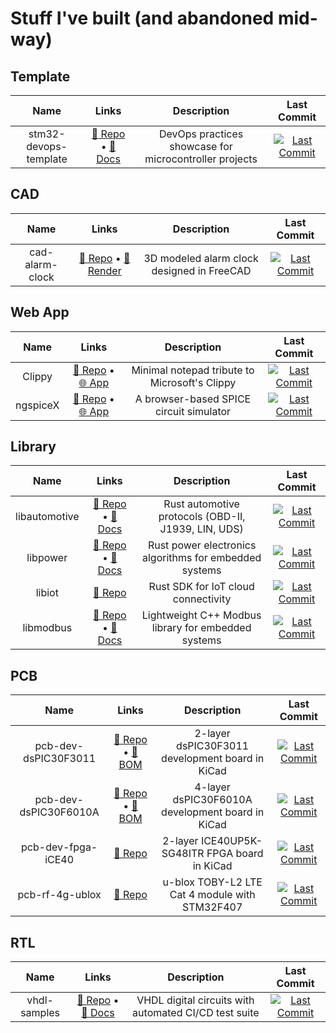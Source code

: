 # Stuff I've built (and abandoned mid-way)

## Template

| Name | Links | Description | Last Commit |
|:----:|:-----:|:-----------:|:-----------:|
| stm32-devops-template | [🔗 Repo](https://github.com/shishir-dey/stm32-devops-template) • [📄 Docs](https://shishir-dey.github.io/stm32-devops-template/) | DevOps practices showcase for microcontroller projects | [![Last Commit](https://img.shields.io/github/last-commit/shishir-dey/stm32-devops-template)](https://github.com/shishir-dey/stm32-devops-template) |

## CAD

| Name | Links | Description | Last Commit |
|:----:|:-----:|:-----------:|:-----------:|
| cad-alarm-clock | [🔗 Repo](https://github.com/shishir-dey/cad-alarm-clock) • [🎨 Render](https://shishir-dey.github.io/cad-alarm-clock/) | 3D modeled alarm clock designed in FreeCAD | [![Last Commit](https://img.shields.io/github/last-commit/shishir-dey/cad-alarm-clock)](https://github.com/shishir-dey/cad-alarm-clock) |

## Web App

| Name | Links | Description | Last Commit |
|:----:|:-----:|:-----------:|:-----------:|
| Clippy | [🔗 Repo](https://github.com/shishir-dey/Clippy) • [🌐 App](https://shishir-dey.github.io/Clippy/) | Minimal notepad tribute to Microsoft's Clippy | [![Last Commit](https://img.shields.io/github/last-commit/shishir-dey/Clippy)](https://github.com/shishir-dey/Clippy) |
| ngspiceX | [🔗 Repo](https://github.com/shishir-dey/ngspiceX) • [🌐 App](https://shishir-dey.github.io/ngspiceX/) | A browser-based SPICE circuit simulator | [![Last Commit](https://img.shields.io/github/last-commit/shishir-dey/ngspiceX)](https://github.com/shishir-dey/ngspiceX) |

## Library

| Name | Links | Description | Last Commit |
|:----:|:-----:|:-----------:|:-----------:|
| libautomotive | [🔗 Repo](https://github.com/shishir-dey/libautomotive) • [📄 Docs](https://shishir-dey.github.io/libautomotive/) | Rust automotive protocols (OBD-II, J1939, LIN, UDS) | [![Last Commit](https://img.shields.io/github/last-commit/shishir-dey/libautomotive)](https://github.com/shishir-dey/libautomotive) |
| libpower | [🔗 Repo](https://github.com/shishir-dey/libpower) • [📄 Docs](https://shishir-dey.github.io/libpower/) | Rust power electronics algorithms for embedded systems | [![Last Commit](https://img.shields.io/github/last-commit/shishir-dey/libpower)](https://github.com/shishir-dey/libpower) |
| libiot | [🔗 Repo](https://github.com/shishir-dey/libiot) | Rust SDK for IoT cloud connectivity | [![Last Commit](https://img.shields.io/github/last-commit/shishir-dey/libiot)](https://github.com/shishir-dey/libiot) |
| libmodbus | [🔗 Repo](https://github.com/shishir-dey/libmodbus) • [📄 Docs](https://shishir-dey.github.io/libmodbus/) | Lightweight C++ Modbus library for embedded systems | [![Last Commit](https://img.shields.io/github/last-commit/shishir-dey/libmodbus)](https://github.com/shishir-dey/libmodbus) |

## PCB

| Name | Links | Description | Last Commit |
|:----:|:-----:|:-----------:|:-----------:|
| pcb-dev-dsPIC30F3011 | [🔗 Repo](https://github.com/shishir-dey/pcb-dev-dsPIC30F3011) • [📝 BOM](https://shishir-dey.github.io/pcb-dev-dsPIC30F3011/) | 2-layer dsPIC30F3011 development board in KiCad | [![Last Commit](https://img.shields.io/github/last-commit/shishir-dey/pcb-dev-dsPIC30F3011)](https://github.com/shishir-dey/pcb-dev-dsPIC30F3011) |
| pcb-dev-dsPIC30F6010A | [🔗 Repo](https://github.com/shishir-dey/pcb-dev-dsPIC30F6010A) • [📝 BOM](https://shishir-dey.github.io/pcb-dev-dsPIC30F6010A/) | 4-layer dsPIC30F6010A development board in KiCad | [![Last Commit](https://img.shields.io/github/last-commit/shishir-dey/pcb-dev-dsPIC30F6010A)](https://github.com/shishir-dey/pcb-dev-dsPIC30F6010A) |
| pcb-dev-fpga-iCE40 | [🔗 Repo](https://github.com/shishir-dey/pcb-dev-fpga-iCE40) | 2-layer ICE40UP5K-SG48ITR FPGA board in KiCad | [![Last Commit](https://img.shields.io/github/last-commit/shishir-dey/pcb-dev-fpga-iCE40)](https://github.com/shishir-dey/pcb-dev-fpga-iCE40) |
| pcb-rf-4g-ublox | [🔗 Repo](https://github.com/shishir-dey/pcb-rf-4g-ublox) | u-blox TOBY-L2 LTE Cat 4 module with STM32F407 | [![Last Commit](https://img.shields.io/github/last-commit/shishir-dey/pcb-rf-4g-ublox)](https://github.com/shishir-dey/pcb-rf-4g-ublox) |

## RTL

| Name | Links | Description | Last Commit |
|:----:|:-----:|:-----------:|:-----------:|
| vhdl-samples | [🔗 Repo](https://github.com/shishir-dey/vhdl-samples) • [📄 Docs](https://shishir-dey.github.io/vhdl-samples/) | VHDL digital circuits with automated CI/CD test suite | [![Last Commit](https://img.shields.io/github/last-commit/shishir-dey/vhdl-samples)](https://github.com/shishir-dey/vhdl-samples) |

